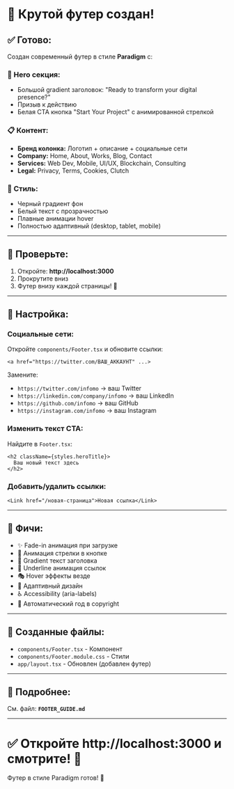 # 🎉 Крутой футер создан!

## ✅ Готово:

Создан современный футер в стиле **Paradigm** с:

### 🎯 Hero секция:
- Большой gradient заголовок: "Ready to transform your digital presence?"
- Призыв к действию
- Белая CTA кнопка "Start Your Project" с анимированной стрелкой

### 📋 Контент:
- **Бренд колонка:** Логотип + описание + социальные сети
- **Company:** Home, About, Works, Blog, Contact
- **Services:** Web Dev, Mobile, UI/UX, Blockchain, Consulting  
- **Legal:** Privacy, Terms, Cookies, Clutch

### 🎨 Стиль:
- Черный градиент фон
- Белый текст с прозрачностью
- Плавные анимации hover
- Полностью адаптивный (desktop, tablet, mobile)

---

## 🚀 Проверьте:

1. Откройте: **http://localhost:3000**
2. Прокрутите вниз
3. Футер внизу каждой страницы! 🎊

---

## 🔧 Настройка:

### Социальные сети:

Откройте `components/Footer.tsx` и обновите ссылки:

```tsx
<a href="https://twitter.com/ВАШ_АККАУНТ" ...>
```

Замените:
- `https://twitter.com/infomo` → ваш Twitter
- `https://linkedin.com/company/infomo` → ваш LinkedIn  
- `https://github.com/infomo` → ваш GitHub
- `https://instagram.com/infomo` → ваш Instagram

### Изменить текст CTA:

Найдите в `Footer.tsx`:

```tsx
<h2 className={styles.heroTitle}>
  Ваш новый текст здесь
</h2>
```

### Добавить/удалить ссылки:

```tsx
<Link href="/новая-страница">Новая ссылка</Link>
```

---

## 🎨 Фичи:

- ✨ Fade-in анимация при загрузке
- 🔄 Анимация стрелки в кнопке
- 💫 Gradient текст заголовка
- 📏 Underline анимация ссылок
- 🎭 Hover эффекты везде
- 📱 Адаптивный дизайн
- ♿ Accessibility (aria-labels)
- 🎯 Автоматический год в copyright

---

## 📁 Созданные файлы:

- `components/Footer.tsx` - Компонент
- `components/Footer.module.css` - Стили
- `app/layout.tsx` - Обновлен (добавлен футер)

---

## 📖 Подробнее:

См. файл: **`FOOTER_GUIDE.md`**

---

# ✅ Откройте http://localhost:3000 и смотрите! 🎉

Футер в стиле Paradigm готов! 🚀

